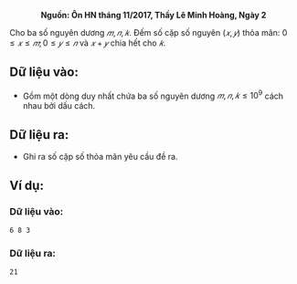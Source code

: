 **<center>Nguồn: Ôn HN tháng 11/2017, Thầy Lê Minh Hoàng, Ngày 2</center>**

Cho ba số nguyên dương $𝑚, 𝑛, 𝑘$. Đếm số cặp số nguyên $(𝑥, 𝑦)$ thỏa mãn: $0 ≤ 𝑥 ≤ 𝑚; 0 ≤ 𝑦 ≤ 𝑛$ và $𝑥 + 𝑦$ chia hết 
cho $𝑘$.

## Dữ liệu vào:
- Gồm một dòng duy nhất chứa ba số nguyên dương $𝑚, 𝑛, 𝑘 ≤ 10^9$ cách nhau bởi dấu cách.

## Dữ liệu ra:
- Ghi ra số cặp số thỏa mãn yêu cầu đề ra.

## Ví dụ:
### Dữ liệu vào:
```
6 8 3
```

### Dữ liệu ra:
```
21
```